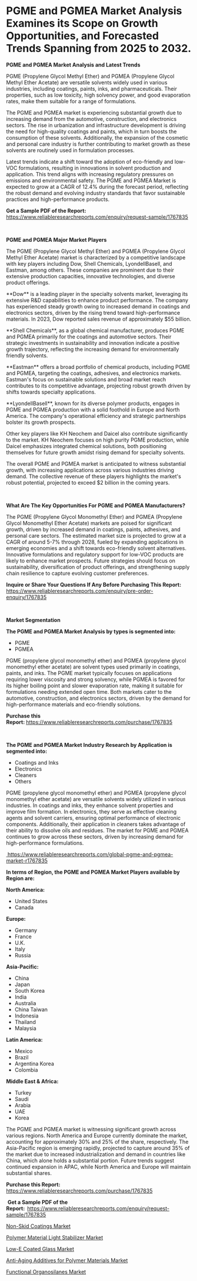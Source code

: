 <p><h1>PGME and PGMEA Market Analysis Examines its Scope on Growth Opportunities, and Forecasted Trends Spanning from 2025 to 2032.</h1></p><p><strong>PGME and PGMEA Market Analysis and Latest Trends</strong></p>
<p><p>PGME (Propylene Glycol Methyl Ether) and PGMEA (Propylene Glycol Methyl Ether Acetate) are versatile solvents widely used in various industries, including coatings, paints, inks, and pharmaceuticals. Their properties, such as low toxicity, high solvency power, and good evaporation rates, make them suitable for a range of formulations.</p><p>The PGME and PGMEA market is experiencing substantial growth due to increasing demand from the automotive, construction, and electronics sectors. The rise in urbanization and infrastructure development is driving the need for high-quality coatings and paints, which in turn boosts the consumption of these solvents. Additionally, the expansion of the cosmetic and personal care industry is further contributing to market growth as these solvents are routinely used in formulation processes.</p><p>Latest trends indicate a shift toward the adoption of eco-friendly and low-VOC formulations, resulting in innovations in solvent production and application. This trend aligns with increasing regulatory pressures on emissions and environmental safety. The PGME and PGMEA Market is expected to grow at a CAGR of 12.4% during the forecast period, reflecting the robust demand and evolving industry standards that favor sustainable practices and high-performance products.</p></p>
<p><strong>Get a Sample PDF of the Report:&nbsp;</strong> <a href="https://www.reliableresearchreports.com/enquiry/request-sample/1767835?utm_campaign=33&utm_medium=2&utm_source=Github&utm_content=ia&utm_term=02022025&utm_id=pgme-and-pgmea">https://www.reliableresearchreports.com/enquiry/request-sample/1767835</a></p>
<p>&nbsp;</p>
<p><strong>PGME and PGMEA Major Market Players</strong></p>
<p><p>The PGME (Propylene Glycol Methyl Ether) and PGMEA (Propylene Glycol Methyl Ether Acetate) market is characterized by a competitive landscape with key players including Dow, Shell Chemicals, LyondellBasell, and Eastman, among others. These companies are prominent due to their extensive production capacities, innovative technologies, and diverse product offerings.</p><p>**Dow** is a leading player in the specialty solvents market, leveraging its extensive R&D capabilities to enhance product performance. The company has experienced steady growth owing to increased demand in coatings and electronics sectors, driven by the rising trend toward high-performance materials. In 2023, Dow reported sales revenue of approximately $55 billion.</p><p>**Shell Chemicals**, as a global chemical manufacturer, produces PGME and PGMEA primarily for the coatings and automotive sectors. Their strategic investments in sustainability and innovation indicate a positive growth trajectory, reflecting the increasing demand for environmentally friendly solvents.</p><p>**Eastman** offers a broad portfolio of chemical products, including PGME and PGMEA, targeting the coatings, adhesives, and electronics markets. Eastman's focus on sustainable solutions and broad market reach contributes to its competitive advantage, projecting robust growth driven by shifts towards specialty applications.</p><p>**LyondellBasell**, known for its diverse polymer products, engages in PGME and PGMEA production with a solid foothold in Europe and North America. The company's operational efficiency and strategic partnerships bolster its growth prospects.</p><p>Other key players like KH Neochem and Daicel also contribute significantly to the market. KH Neochem focuses on high purity PGME production, while Daicel emphasizes integrated chemical solutions, both positioning themselves for future growth amidst rising demand for specialty solvents. </p><p>The overall PGME and PGMEA market is anticipated to witness substantial growth, with increasing applications across various industries driving demand. The collective revenue of these players highlights the market's robust potential, projected to exceed $2 billion in the coming years.</p></p>
<p>&nbsp;</p>
<p><strong>What Are The Key Opportunities For PGME and PGMEA Manufacturers?</strong></p>
<p><p>The PGME (Propylene Glycol Monomethyl Ether) and PGMEA (Propylene Glycol Monomethyl Ether Acetate) markets are poised for significant growth, driven by increased demand in coatings, paints, adhesives, and personal care sectors. The estimated market size is projected to grow at a CAGR of around 5-7% through 2028, fueled by expanding applications in emerging economies and a shift towards eco-friendly solvent alternatives. Innovative formulations and regulatory support for low-VOC products are likely to enhance market prospects. Future strategies should focus on sustainability, diversification of product offerings, and strengthening supply chain resilience to capture evolving customer preferences.</p></p>
<p><strong>Inquire or Share Your Questions If Any Before Purchasing This Report:</strong> <a href="https://www.reliableresearchreports.com/enquiry/pre-order-enquiry/1767835?utm_campaign=33&utm_medium=2&utm_source=Github&utm_content=ia&utm_term=02022025&utm_id=pgme-and-pgmea">https://www.reliableresearchreports.com/enquiry/pre-order-enquiry/1767835</a></p>
<p>&nbsp;</p>
<p><strong>Market Segmentation</strong></p>
<p><strong>The PGME and PGMEA Market Analysis by types is segmented into:</strong></p>
<p><ul><li>PGME</li><li>PGMEA</li></ul></p>
<p><p>PGME (propylene glycol monomethyl ether) and PGMEA (propylene glycol monomethyl ether acetate) are solvent types used primarily in coatings, paints, and inks. The PGME market typically focuses on applications requiring lower viscosity and strong solvency, while PGMEA is favored for its higher boiling point and slower evaporation rate, making it suitable for formulations needing extended open time. Both markets cater to the automotive, construction, and electronics sectors, driven by the demand for high-performance materials and eco-friendly solutions.</p></p>
<p><strong>Purchase this Report:&nbsp;</strong><a href="https://www.reliableresearchreports.com/purchase/1767835?utm_campaign=33&utm_medium=2&utm_source=Github&utm_content=ia&utm_term=02022025&utm_id=pgme-and-pgmea">https://www.reliableresearchreports.com/purchase/1767835</a></p>
<p>&nbsp;</p>
<p><strong>The PGME and PGMEA Market Industry Research by Application is segmented into:</strong></p>
<p><ul><li>Coatings and Inks</li><li>Electronics</li><li>Cleaners</li><li>Others</li></ul></p>
<p><p>PGME (propylene glycol monomethyl ether) and PGMEA (propylene glycol monomethyl ether acetate) are versatile solvents widely utilized in various industries. In coatings and inks, they enhance solvent properties and improve film formation. In electronics, they serve as effective cleaning agents and solvent carriers, ensuring optimal performance of electronic components. Additionally, their application in cleaners takes advantage of their ability to dissolve oils and residues. The market for PGME and PGMEA continues to grow across these sectors, driven by increasing demand for high-performance formulations.</p></p>
<p><a href="https://www.reliableresearchreports.com/global-pgme-and-pgmea-market-r1767835?utm_campaign=33&utm_medium=2&utm_source=Github&utm_content=ia&utm_term=02022025&utm_id=pgme-and-pgmea">&nbsp;https://www.reliableresearchreports.com/global-pgme-and-pgmea-market-r1767835</a></p>
<p><strong>In terms of Region, the PGME and PGMEA Market Players available by Region are:</strong></p>
<p>
    <p> <strong> North America: </strong>
        <ul>
            <li>United States</li>
            <li>Canada</li>
        </ul>
        </p> 
    <p> <strong> Europe: </strong>
        <ul>
            <li>Germany</li>
            <li>France</li>
            <li>U.K.</li>
            <li>Italy</li>
            <li>Russia</li>
        </ul>
        </p> 
    <p> <strong> Asia-Pacific: </strong>
        <ul>
            <li>China</li>
            <li>Japan</li>
            <li>South Korea</li>
            <li>India</li>
            <li>Australia</li>
            <li>China Taiwan</li>
            <li>Indonesia</li>
            <li>Thailand</li>
            <li>Malaysia</li>
        </ul>
        </p> 
    <p> <strong> Latin America: </strong>
        <ul>
            <li>Mexico</li>
            <li>Brazil</li>
            <li>Argentina Korea</li>
            <li>Colombia</li>
        </ul>
        </p> 
    <p> <strong> Middle East & Africa: </strong>
        <ul>
            <li>Turkey</li>
            <li>Saudi</li>
            <li>Arabia</li>
            <li>UAE</li>
            <li>Korea</li>
        </ul>
    </p>
    </p>
<p><p>The PGME and PGMEA market is witnessing significant growth across various regions. North America and Europe currently dominate the market, accounting for approximately 30% and 25% of the share, respectively. The Asia-Pacific region is emerging rapidly, projected to capture around 35% of the market due to increased industrialization and demand in countries like China, which alone holds a substantial portion. Future trends suggest continued expansion in APAC, while North America and Europe will maintain substantial shares.</p></p>
<p><strong>Purchase this Report: </strong><a href="https://www.reliableresearchreports.com/purchase/1767835?utm_campaign=33&utm_medium=2&utm_source=Github&utm_content=ia&utm_term=02022025&utm_id=pgme-and-pgmea">https://www.reliableresearchreports.com/purchase/1767835</a></p>
<p>&nbsp;<strong>Get a Sample PDF of the Report:&nbsp;&nbsp;</strong><a href="https://www.reliableresearchreports.com/enquiry/request-sample/1767835?utm_campaign=33&utm_medium=2&utm_source=Github&utm_content=ia&utm_term=02022025&utm_id=pgme-and-pgmea">https://www.reliableresearchreports.com/enquiry/request-sample/1767835</a></p>
<p><strong></strong></p>
<p><p><a href="https://github.com/antonioc6hal/Market-Research-Report-List-1/blob/main/non-skid-coatings-market.md?utm_campaign=33&utm_medium=2&utm_source=Github&utm_content=ia&utm_term=02022025&utm_id=pgme-and-pgmea">Non-Skid Coatings Market</a></p><p><a href="https://github.com/kimberjam0i/Market-Research-Report-List-1/blob/main/polymer-material-light-stabilizer-market.md?utm_campaign=33&utm_medium=2&utm_source=Github&utm_content=ia&utm_term=02022025&utm_id=pgme-and-pgmea">Polymer Material Light Stabilizer Market</a></p><p><a href="https://github.com/osbornrdaflalo/Market-Research-Report-List-1/blob/main/low-e-coated-glass-market.md?utm_campaign=33&utm_medium=2&utm_source=Github&utm_content=ia&utm_term=02022025&utm_id=pgme-and-pgmea">Low-E Coated Glass Market</a></p><p><a href="https://github.com/lashaunm5st/Market-Research-Report-List-1/blob/main/anti-aging-additives-for-polymer-materials-market.md?utm_campaign=33&utm_medium=2&utm_source=Github&utm_content=ia&utm_term=02022025&utm_id=pgme-and-pgmea">Anti-Aging Additives for Polymer Materials Market</a></p><p><a href="https://github.com/ElviraLeka1962/Market-Research-Report-List-1/blob/main/functional-organosilanes-market.md?utm_campaign=33&utm_medium=2&utm_source=Github&utm_content=ia&utm_term=02022025&utm_id=pgme-and-pgmea">Functional Organosilanes Market</a></p></p>
